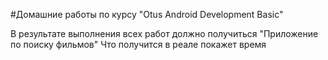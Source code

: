 #Домашние работы по курсу "Otus Android Development Basic" 

В результате выполнения всех работ должно получиться "Приложение по поиску фильмов"
Что получится в реале покажет время